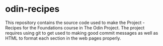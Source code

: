 # odin-recipes

This repository contains the source code used to make the Project - Recipes for the Foundations course in The Odin Project. The project requires using git to get used to making good commit messages as well as HTML to format each section in the web pages properly.